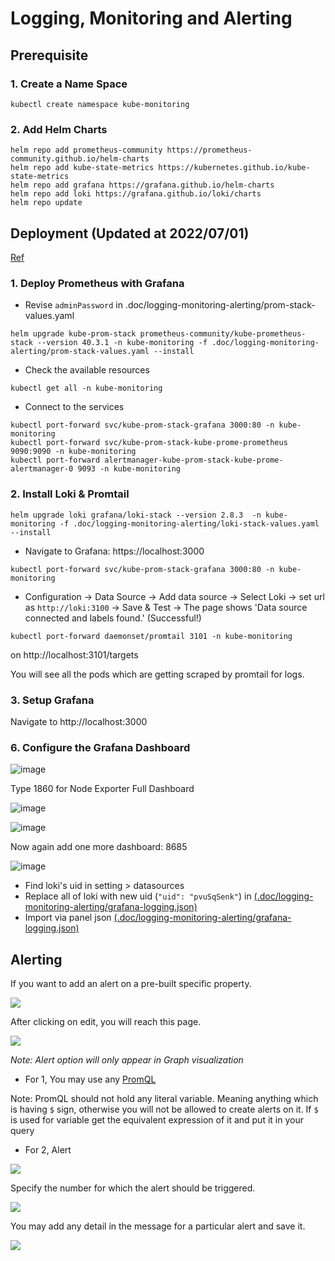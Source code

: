 # Logging, Monitoring and Alerting

## Prerequisite

### 1. Create a Name Space

```
kubectl create namespace kube-monitoring
```

### 2. Add Helm Charts

```
helm repo add prometheus-community https://prometheus-community.github.io/helm-charts
helm repo add kube-state-metrics https://kubernetes.github.io/kube-state-metrics
helm repo add grafana https://grafana.github.io/helm-charts
helm repo add loki https://grafana.github.io/loki/charts
helm repo update
```

## Deployment (Updated at 2022/07/01)
[Ref](https://github.com/digitalocean/Kubernetes-Starter-Kit-Developers/tree/main/04-setup-prometheus-stack)

### 1. Deploy Prometheus with Grafana

- Revise `adminPassword` in .doc/logging-monitoring-alerting/prom-stack-values.yaml

```
helm upgrade kube-prom-stack prometheus-community/kube-prometheus-stack --version 40.3.1 -n kube-monitoring -f .doc/logging-monitoring-alerting/prom-stack-values.yaml --install
```

- Check the available resources
```
kubectl get all -n kube-monitoring
```

- Connect to the services
```
kubectl port-forward svc/kube-prom-stack-grafana 3000:80 -n kube-monitoring
kubectl port-forward svc/kube-prom-stack-kube-prome-prometheus 9090:9090 -n kube-monitoring
kubectl port-forward alertmanager-kube-prom-stack-kube-prome-alertmanager-0 9093 -n kube-monitoring
```

### 2. Install Loki & Promtail

```
helm upgrade loki grafana/loki-stack --version 2.8.3  -n kube-monitoring -f .doc/logging-monitoring-alerting/loki-stack-values.yaml --install
```

- Navigate to Grafana: https://localhost:3000
```
kubectl port-forward svc/kube-prom-stack-grafana 3000:80 -n kube-monitoring
```

- Configuration -> Data Source -> Add data source -> Select Loki -> set url as `http://loki:3100` -> Save & Test -> The page shows 'Data source connected and labels found.' (Successful!)

```
kubectl port-forward daemonset/promtail 3101 -n kube-monitoring
```

on http://localhost:3101/targets

You will see all the pods which are getting scraped by promtail for logs.

### 3. Setup Grafana

Navigate to http://localhost:3000

<!--**Add Alert Webhook**

Adding alert for certain things from dashboard.

![image](https://user-images.githubusercontent.com/11765228/115104231-9ab7ba00-9f89-11eb-9d06-cf4d592b1b03.png)

Add Webhook Url

![image](https://user-images.githubusercontent.com/11765228/115104198-6a701b80-9f89-11eb-8d5e-4d69e1446d03.png)

Check these boxes as well

![image](https://user-images.githubusercontent.com/11765228/115104205-79ef6480-9f89-11eb-804c-c8e1828ccca1.png)-->

### 6. Configure the Grafana Dashboard

![image](https://user-images.githubusercontent.com/11765228/115194754-780bd980-a120-11eb-9284-c01458983f6b.png)

Type 1860 for Node Exporter Full Dashboard

![image](https://user-images.githubusercontent.com/11765228/115194824-907bf400-a120-11eb-86f3-68d06aa5ffcd.png)

![image](https://user-images.githubusercontent.com/11765228/115195026-dafd7080-a120-11eb-89ac-2af4e5120ea1.png)

Now again add one more dashboard: 8685

![image](https://user-images.githubusercontent.com/11765228/115195120-f49eb800-a120-11eb-971a-993c668e6af4.png)

- Find loki's uid in setting > datasources
- Replace all of loki with new uid (`"uid": "pvuSqSenk"`) in [(.doc/logging-monitoring-alerting/grafana-logging.json)](.doc/logging-monitoring-alerting/grafana-logging.json)
- Import via panel json [(.doc/logging-monitoring-alerting/grafana-logging.json)](.doc/logging-monitoring-alerting/grafana-logging.json)

## Alerting

If you want to add an alert on a pre-built specific property.

![](https://i.imgur.com/aXYWiPy.png)

After clicking on edit, you will reach this page. 

![](https://i.imgur.com/wo4GiAM.png)

*Note: Alert option will only appear in Graph visualization*

- For 1, You may use any [PromQL](https://prometheus.io/docs/prometheus/latest/querying/basics/)

Note: PromQL should not hold any literal variable. Meaning anything which is having `$` sign, otherwise you will not be allowed to create alerts on it. If `$` is used for variable get the equivalent expression of it and put it in your query

- For 2, Alert

![](https://i.imgur.com/WbfdOcY.png)

Specify the number for which the alert should be triggered.

![](https://user-images.githubusercontent.com/11765228/115198719-f79ba780-a124-11eb-9e43-508a4659c06a.png)

You may add any detail in the message for a particular alert and save it.

![](https://i.imgur.com/34OHpjS.png)
